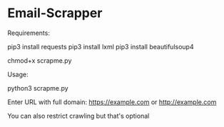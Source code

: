 # Email-Scrapper

Requirements:

pip3 install requests
pip3 install lxml
pip3 install beautifulsoup4

chmod+x scrapme.py

Usage:

python3 scrapme.py

Enter URL with full domain: https://example.com or http://example.com

You can also restrict crawling but that's optional
